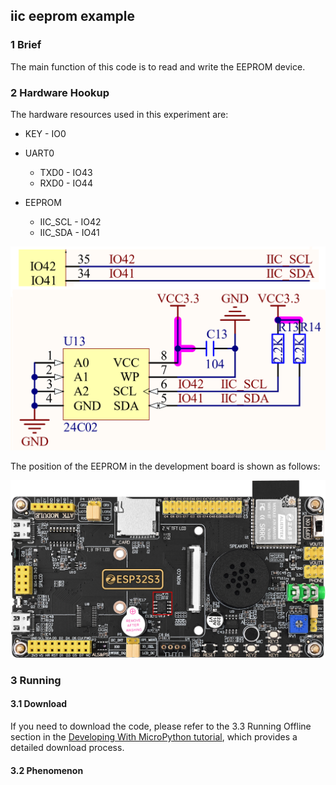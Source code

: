 ## iic eeprom example

### 1 Brief

The main function of this code is to read and write the EEPROM device.

### 2 Hardware Hookup

The hardware resources used in this experiment are:

- KEY - IO0
- UART0

  - TXD0 - IO43
  - RXD0 - IO44
- EEPROM
  - IIC_SCL - IO42
  - IIC_SDA - IO41

![](../../../../1_docs/3_figures/examples/iic/eeprom_sch.png)

The position of the EEPROM in the development board is shown as follows:

![](../../../../1_docs/3_figures/examples/iic/eeprom_position.png)

### 3 Running

#### 3.1 Download

If you need to download the code, please refer to the 3.3 Running Offline section in the [Developing With MicroPython tutorial](../../../../1_docs/Developing_With_MicroPython.md), which provides a detailed download process.

#### 3.2 Phenomenon



